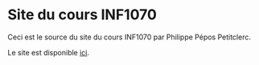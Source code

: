 # Site du cours INF1070

Ceci est le source du site du cours INF1070 par Philippe Pépos Petitclerc.

Le site est disponible [ici](https://ppepos.github.io/inf1070/).
